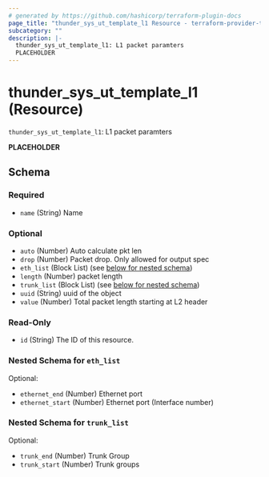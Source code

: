 ```yaml
---
# generated by https://github.com/hashicorp/terraform-plugin-docs
page_title: "thunder_sys_ut_template_l1 Resource - terraform-provider-thunder"
subcategory: ""
description: |-
  thunder_sys_ut_template_l1: L1 packet paramters
  PLACEHOLDER
---
```


# thunder_sys_ut_template_l1 (Resource)

`thunder_sys_ut_template_l1`: L1 packet paramters

__PLACEHOLDER__



<!-- schema generated by tfplugindocs -->
## Schema

### Required

- `name` (String) Name

### Optional

- `auto` (Number) Auto calculate pkt len
- `drop` (Number) Packet drop. Only allowed for output spec
- `eth_list` (Block List) (see [below for nested schema](#nestedblock--eth_list))
- `length` (Number) packet length
- `trunk_list` (Block List) (see [below for nested schema](#nestedblock--trunk_list))
- `uuid` (String) uuid of the object
- `value` (Number) Total packet length starting at L2 header

### Read-Only

- `id` (String) The ID of this resource.

<a id="nestedblock--eth_list"></a>
### Nested Schema for `eth_list`

Optional:

- `ethernet_end` (Number) Ethernet port
- `ethernet_start` (Number) Ethernet port (Interface number)


<a id="nestedblock--trunk_list"></a>
### Nested Schema for `trunk_list`

Optional:

- `trunk_end` (Number) Trunk Group
- `trunk_start` (Number) Trunk groups


